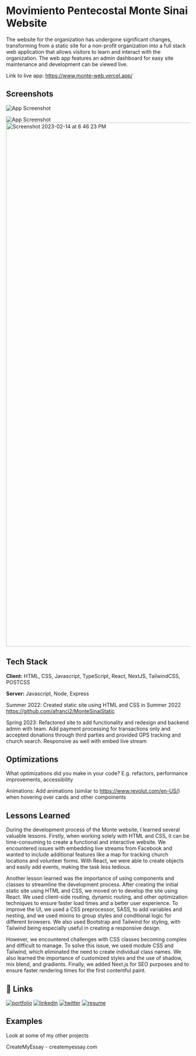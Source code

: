 # Movimiento Pentecostal Monte Sinai Website

The website for the organization has undergone significant changes, transforming from a static site for a non-profit organization into a full stack web application that allows visitors to learn and interact with the organization. The web app features an admin dashboard for easy site maintenance and development can be viewed live.
  
Link to live app: https://www.monte-web.vercel.app/

## Screenshots

![App Screenshot](https://monte-assets.s3.amazonaws.com/project-images/Monte/Screenshot+2023-02-14+at+6.46.05+PM.png)

![App Screenshot](https://monte-assets.s3.amazonaws.com/project-images/Monte/Screenshot+2023-02-14+at+6.46.23+PM.png)
<img width="1433" alt="Screenshot 2023-02-14 at 6 46 23 PM" src="https://user-images.githubusercontent.com/108776240/221260488-0515a55a-72ce-4448-8529-fd221b9ca96f.png">

## Tech Stack

**Client:** HTML, CSS, Javascript, TypeScript, React, NextJS, TailwindCSS, POSTCSS

**Server:** Javascript, Node, Express

Summer 2022: 
Created static site using HTML and CSS in Summer 2022
https://github.com/afranci2/MonteSinaiStatic

Spring 2023:
Refactored site to add functionality and redesign and backend admin with team. Add payment processing for transactions only and accepted donations through third parties and provided GPS tracking and church search. Responsive as well with embed live stream

## Optimizations

What optimizations did you make in your code? E.g. refactors, performance improvements, accessibility

Animations: Add animations (similar to https://www.revolut.com/en-US/) when hovering over cards and other compoinents

## Lessons Learned
During the development process of the Monte website, I learned several valuable lessons. Firstly, when working solely with HTML and CSS, it can be time-consuming to create a functional and interactive website. We encountered issues with embedding live streams from Facebook and wanted to include additional features like a map for tracking church locations and volunteer forms. With React, we were able to create objects and easily add events, making the task less tedious.

Another lesson learned was the importance of using components and classes to streamline the development process. After creating the initial static site using HTML and CSS, we moved on to develop the site using React. We used client-side routing, dynamic routing, and other optimization techniques to ensure faster load times and a better user experience. To improve the UI, we used a CSS preprocessor, SASS, to add variables and nesting, and we used mixins to group styles and conditional logic for different browsers. We also used Bootstrap and Tailwind for styling, with Tailwind being especially useful in creating a responsive design.

However, we encountered challenges with CSS classes becoming complex and difficult to manage. To solve this issue, we used module CSS and Tailwind, which eliminated the need to create individual class names. We also learned the importance of customized styles and the use of shadow, mix blend, and gradients. Finally, we added Next.js for SEO purposes and to ensure faster rendering times for the first contentful paint.


## 🔗 Links
[![portfolio](https://img.shields.io/badge/my_portfolio-000?style=for-the-badge&logo=ko-fi&logoColor=white)](https://www.anthonydevelop.com/)
[![linkedin](https://img.shields.io/badge/linkedin-0A66C2?style=for-the-badge&logo=linkedin&logoColor=white)](https://www.linkedin.com/in/anthony-francisco-354728226/)
[![twitter](https://img.shields.io/badge/twitter-1DA1F2?style=for-the-badge&logo=twitter&logoColor=white)](https://twitter.com/a_franci2)
[![resume](https://img.shields.io/badge/my_portfolio-000?style=for-the-badge&logo=ko-fi&logoColor=white)](https://github.com/afranci2/MonteWeb/edit/main/readme.md)



## Examples

Look at some of my other projects

CreateMyEssay - createmyessay.com
